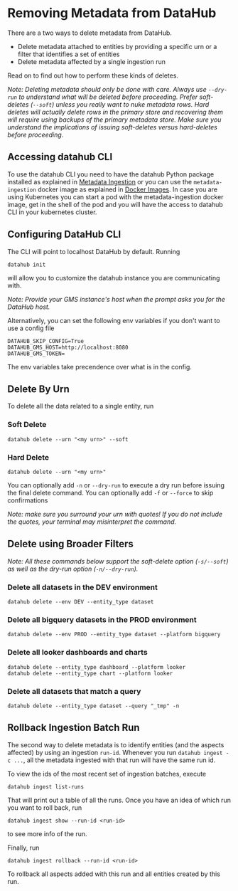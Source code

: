 # Removing Metadata from DataHub

There are a two ways to delete metadata from DataHub. 
- Delete metadata attached to entities by providing a specific urn or a filter that identifies a set of entities
- Delete metadata affected by a single ingestion run

Read on to find out how to perform these kinds of deletes.

_Note: Deleting metadata should only be done with care. Always use `--dry-run` to understand what will be deleted before proceeding. Prefer soft-deletes (`--soft`) unless you really want to nuke metadata rows. Hard deletes will actually delete rows in the primary store and recovering them will require using backups of the primary metadata store. Make sure you understand the implications of issuing soft-deletes versus hard-deletes before proceeding._ 

## Accessing datahub CLI

To use the datahub CLI you need to have the datahub Python package installed as explained in [Metadata Ingestion](../../metadata-ingestion/README.md) or you can use the `metadata-ingestion` docker image as explained in [Docker Images](../../docker/README.MD). In case you are using Kubernetes you can start a pod with the metadata-ingestion docker image, get in the shell of the pod and you will have the access to datahub CLI in your kubernetes cluster.

## Configuring DataHub CLI

The CLI will point to localhost DataHub by default. Running

```
datahub init
```

will allow you to customize the datahub instance you are communicating with.

_Note: Provide your GMS instance's host when the prompt asks you for the DataHub host._

Alternatively, you can set the following env variables if you don't want to use a config file
```
DATAHUB_SKIP_CONFIG=True
DATAHUB_GMS_HOST=http://localhost:8080
DATAHUB_GMS_TOKEN=
```

The env variables take precendence over what is in the config.

## Delete By Urn

To delete all the data related to a single entity, run

### Soft Delete
```
datahub delete --urn "<my urn>" --soft
```

### Hard Delete
```
datahub delete --urn "<my urn>"
```

You can optionally add `-n` or `--dry-run` to execute a dry run before issuing the final delete command.
You can optionally add `-f` or `--force` to skip confirmations

_Note: make sure you surround your urn with quotes! If you do not include the quotes, your terminal may misinterpret the command._

## Delete using Broader Filters

_Note: All these commands below support the soft-delete option (`-s/--soft`) as well as the dry-run option (`-n/--dry-run`)._ 

### Delete all datasets in the DEV environment
```
datahub delete --env DEV --entity_type dataset
```

### Delete all bigquery datasets in the PROD environment
```
datahub delete --env PROD --entity_type dataset --platform bigquery
```

### Delete all looker dashboards and charts
```
datahub delete --entity_type dashboard --platform looker
datahub delete --entity_type chart --platform looker
```

### Delete all datasets that match a query
```
datahub delete --entity_type dataset --query "_tmp" -n
```

## Rollback Ingestion Batch Run

The second way to delete metadata is to identify entities (and the aspects affected) by using an ingestion `run-id`. Whenever you run `datahub ingest -c ...`, all the metadata ingested with that run will have the same run id.

To view the ids of the most recent set of ingestion batches, execute

```
datahub ingest list-runs
```

That will print out a table of all the runs. Once you have an idea of which run you want to roll back, run

```
datahub ingest show --run-id <run-id>
```

to see more info of the run.

Finally, run

```
datahub ingest rollback --run-id <run-id>
```

To rollback all aspects added with this run and all entities created by this run.
